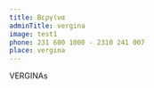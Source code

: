 ```yaml
---
title: Βεργίνα
adminTitle: vergina
image: test1
phone: 231 600 1000 - 2310 241 007
place: vergina
---
```


VERGINAs